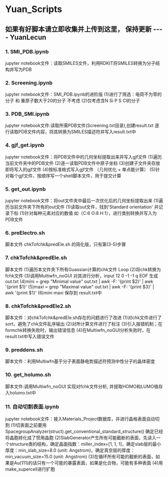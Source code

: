 # Yuan_Scripts
## 如果有好脚本请立即收集并上传到这里， 保持更新 ---- YuanLecun

### 1. SMI_PDB.ipynb
jupyter notebook文件：读取SMILES文件，利用RDKIT将SMILES转换为分子结构并写为PDB

### 2. Screening.ipynb
jupyter notebook文件：SMI_PDB.ipynb的进阶版
(1)进行了筛选：电荷不为零的分子 和 重原子数大于20的分子 不考虑
(2)仅考虑含N Si P S Cl的分子

### 3. PDB_SMI.ipynb
jupyter notebook文件:读取所需PDB文件(Screening.txt目录),创建result.txt 逐行读取PDB文件内容，将其转换为SMILES描述符并写入result.txt中

### 4. gjf_get.ipynb
jupyter notebook文件：将PDB文件中的几何坐标提取出来并写入gjf文件
(1)遍历当前文件夹中的PDB文件
(2)逐一读取PDB文件中原子坐标
(3)创建子文件夹存放即将写入的gjf文件
(4)按标准格式写入gjf文件 （几何优化 + 单点能计算）
(5)针对每个gjf文件，按顺序写一个shell脚本文件，用于提交计算

### 5. get_out.ipynb
jupyter notebook文件：将out文件夹中最后一次优化后的几何坐标提取出来
(1)遍历当前文件夹下所有的out文件
(1)读取out文件，找到'Standard orientation' 并记录下标
(1)针对每种元素对应的数值 如（C:6 O:8 H:1），进行类别转换并写入为PDB文件

### 6. preElectro.sh
脚本文件
chkTofchk&predEle.sh 的简化版，只有第(3-5)步骤

### 7. chkTofchk&predEle.sh
脚本文件
(1)遍历本文件夹下所有Guassian计算的chk文件 Loop 
(2)将chk转换为fchk文件
(3)调用Multiwfn_noGUI 对其进行分析，input 12 0 -1 -1 q EOF 生成 out.txt
(4)mini = grep "Minimal value" out.txt | awk -F: '{print $2}' | awk '{print $1}'
(5)maxi = grep "Maximal value" out.txt | awk -F: '{print $3}' | awk '{print $1}'
(6)mini maxi 保存到 result.txt中

### 8. chkTofchk&predEle2.sh
脚本文件：对chkTofchk&predEle.sh存在的问题进行了改进
(1)对chk文件进行了sort，避免了chk文件乱序输出
(2)对所计算文件进行了标注
(3)引入报错机制；在formchk转换失败时，输出错误信息
(4)在Multiwfn_noGUI分析失败时，在result.txt中写入错误文件

### 9. preddens.sh
脚本文件：利用Multiwfn基于分子表面静电势描述符预测中性分子的晶体密度

### 10. get_holumo.sh
脚本文件:调用Multiwfn_noGUI 实现对fchk文件分析, 并提取HOMO和LUMO值存入holumo.txt中

### 11. 自动切割表面.ipynb
jupyter notebook文件：接入Materials_Project数据库，并进行晶格表面自动切割
(1)切表面之前要用SpacegroupAnalyzer(struct).get_conventional_standard_structure() 确定已经将晶胞转化成了惯用晶胞
(2)SlabGenerator产生所有可能截断的表面，先读入一个structure类的结构，确定晶面指数：miller_index=[1, 1, 1]，确定slab层的最小厚度：min_slab_size=8.0 (unit: Angstrom)，确定真空层的厚度：min_vacuum_size=15.0 (unit: Angstrom)
(3)在循环所有可能的截断的表面，如果是Au(111)的话只有一个可能的暴露表面，如果是化合物，可能有多种表面
(4)用make_supercell进行扩胞





